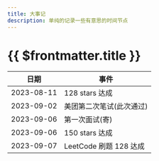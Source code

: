 ```yaml
---
title: 大事记
description: 单纯的记录一些有意思的时间节点
---
```


# {{ $frontmatter.title }}

| 日期       | 事件                     |
| ---------- | ------------------------ |
| 2023-08-11 | 128 stars 达成           |
| 2023-09-02 | 美团第二次笔试(此次通过) |
| 2023-09-06 | 第一次面试(寄)           |
| 2023-09-06 | 150 stars 达成           |
| 2023-09-07 | LeetCode 刷题 128 达成   |
